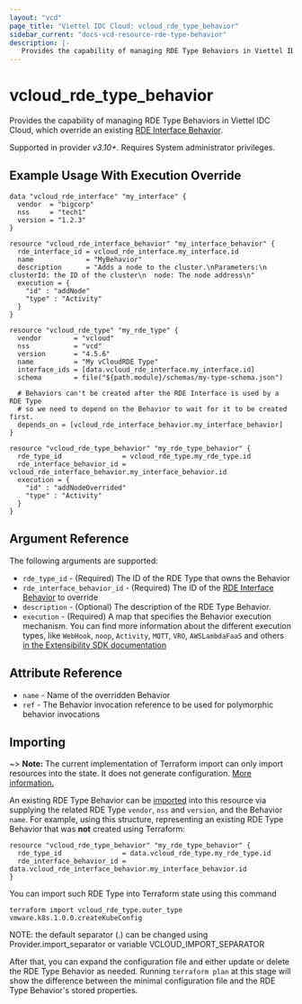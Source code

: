 ```yaml
---
layout: "vcd"
page_title: "Viettel IDC Cloud: vcloud_rde_type_behavior"
sidebar_current: "docs-vcd-resource-rde-type-behavior"
description: |-
   Provides the capability of managing RDE Type Behaviors in Viettel IDC Cloud.
---
```


# vcloud\_rde\_type\_behavior

Provides the capability of managing RDE Type Behaviors in Viettel IDC Cloud, which override an existing [RDE Interface
Behavior](/providers/terraform-viettelidc/vcloud/latest/docs/resources/rde_interface_behavior).

Supported in provider *v3.10+*. Requires System administrator privileges.

## Example Usage With Execution Override

```hcl
data "vcloud_rde_interface" "my_interface" {
  vendor  = "bigcorp"
  nss     = "tech1"
  version = "1.2.3"
}

resource "vcloud_rde_interface_behavior" "my_interface_behavior" {
  rde_interface_id = vcloud_rde_interface.my_interface.id
  name             = "MyBehavior"
  description      = "Adds a node to the cluster.\nParameters:\n  clusterId: the ID of the cluster\n  node: The node address\n"
  execution = {
    "id" : "addNode"
    "type" : "Activity"
  }
}

resource "vcloud_rde_type" "my_rde_type" {
  vendor        = "vcloud"
  nss           = "vcd"
  version       = "4.5.6"
  name          = "My vCloudRDE Type"
  interface_ids = [data.vcloud_rde_interface.my_interface.id]
  schema        = file("${path.module}/schemas/my-type-schema.json")

  # Behaviors can't be created after the RDE Interface is used by a RDE Type
  # so we need to depend on the Behavior to wait for it to be created first.
  depends_on = [vcloud_rde_interface_behavior.my_interface_behavior]
}

resource "vcloud_rde_type_behavior" "my_rde_type_behavior" {
  rde_type_id               = vcloud_rde_type.my_rde_type.id
  rde_interface_behavior_id = vcloud_rde_interface_behavior.my_interface_behavior.id
  execution = {
    "id" : "addNodeOverrided"
    "type" : "Activity"
  }
}
```

## Argument Reference

The following arguments are supported:

* `rde_type_id` - (Required) The ID of the RDE Type that owns the Behavior
* `rde_interface_behavior_id` - (Required) The ID of the [RDE Interface Behavior](/providers/terraform-viettelidc/vcloud/latest/docs/resources/rde_interface_behavior) to override
* `description` - (Optional) The description of the RDE Type Behavior.
* `execution` - (Required) A map that specifies the Behavior execution mechanism.
  You can find more information about the different execution types, like `WebHook`, `noop`, `Activity`, `MQTT`, `VRO`, `AWSLambdaFaaS`
  and others [in the Extensibility SDK documentation](https://vmware.github.io/vcd-ext-sdk/docs/defined_entities_api/behaviors)

## Attribute Reference

* `name` - Name of the overridden Behavior
* `ref` - The Behavior invocation reference to be used for polymorphic behavior invocations

## Importing

~> **Note:** The current implementation of Terraform import can only import resources into the state. It does not generate
configuration. [More information.][docs-import]

An existing RDE Type Behavior can be [imported][docs-import] into this resource via supplying the related RDE Type `vendor`, `nss` and `version`, and
the Behavior `name`.
For example, using this structure, representing an existing RDE Type Behavior that was **not** created using Terraform:

```hcl
resource "vcloud_rde_type_behavior" "my_rde_type_behavior" {
  rde_type_id               = data.vcloud_rde_type.my_rde_type.id
  rde_interface_behavior_id = data.vcloud_rde_interface_behavior.my_interface_behavior.id
}
```

You can import such RDE Type into Terraform state using this command

```
terraform import vcloud_rde_type.outer_type vmware.k8s.1.0.0.createKubeConfig
```

NOTE: the default separator (.) can be changed using Provider.import_separator or variable VCLOUD_IMPORT_SEPARATOR

[docs-import]:https://www.terraform.io/docs/import/

After that, you can expand the configuration file and either update or delete the RDE Type Behavior as needed. Running `terraform plan`
at this stage will show the difference between the minimal configuration file and the RDE Type Behavior's stored properties.
